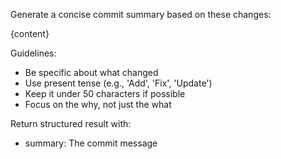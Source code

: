 Generate a concise commit summary based on these changes:

{content}

Guidelines:
- Be specific about what changed
- Use present tense (e.g., 'Add', 'Fix', 'Update')
- Keep it under 50 characters if possible
- Focus on the why, not just the what

Return structured result with:
- summary: The commit message